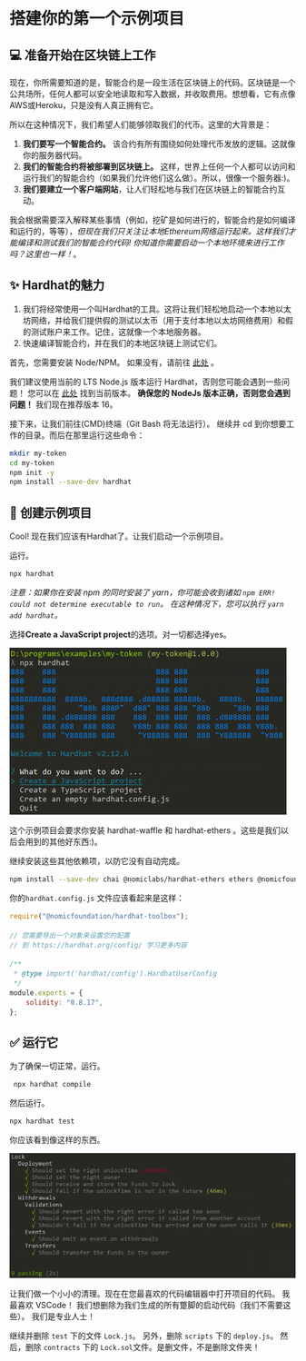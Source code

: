 # 搭建你的第一个示例项目

## 💻 准备开始在区块链上工作

现在，你所需要知道的是，智能合约是一段生活在区块链上的代码。区块链是一个公共场所，任何人都可以安全地读取和写入数据，并收取费用。想想看，它有点像AWS或Heroku，只是没有人真正拥有它。

所以在这种情况下，我们希望人们能够领取我们的代币。这里的大背景是：

1. **我们要写一个智能合约。** 该合约有所有围绕如何处理代币发放的逻辑。这就像你的服务器代码。
2. **我们的智能合约将被部署到区块链上。** 这样，世界上任何一个人都可以访问和运行我们的智能合约（如果我们允许他们这么做）。所以，很像一个服务器:)。
3. **我们要建立一个客户端网站**，让人们轻松地与我们在区块链上的智能合约互动。

我会根据需要深入解释某些事情（例如，挖矿是如何进行的，智能合约是如何编译和运行的，等等），*但现在我们只关注让本地Ethereum网络运行起来。这样我们才能编译和测试我们的智能合约代码! 你知道你需要启动一个本地环境来进行工作吗？这里也一样！*。

## ✨ Hardhat的魅力

1. 我们将经常使用一个叫Hardhat的工具。这将让我们轻松地启动一个本地以太坊网络，并给我们提供假的测试以太币（用于支付本地以太坊网络费用）和假的测试账户来工作。记住，这就像一个本地服务器。
2. 快速编译智能合约，并在我们的本地区块链上测试它们。

首先，您需要安装 Node/NPM。 如果没有，请前往 [此处](https://hardhat.org/tutorial/setting-up-the-environment.html) 。

我们建议使用当前的 LTS Node.js 版本运行 Hardhat，否则您可能会遇到一些问题！ 您可以在 [此处](https://nodejs.org/en/about/releases/) 找到当前版本。 **确保您的 NodeJs 版本正确，否则您会遇到问题！** 我们现在推荐版本 16。

接下来，让我们前往(CMD)终端（Git Bash 将无法运行）。 继续并 cd 到你想要工作的目录。而后在那里运行这些命令：

```bash
mkdir my-token
cd my-token
npm init -y
npm install --save-dev hardhat
```

## 🏨 创建示例项目

Cool! 现在我们应该有Hardhat了。让我们启动一个示例项目。

运行。

```bash
npx hardhat
```

*注意：如果你在安装 npm 的同时安装了 yarn，你可能会收到诸如 `npm ERR! could not determine executable to run`。 在这种情况下，您可以执行 `yarn add hardhat`。*

选择**Create a JavaScript project**的选项。对一切都选择yes。

![npx hardhat screenshot](https://raw.githubusercontent.com/Ed3Academy/blockchain-courses/main/Your_First_Token_DApp/images/npx-hardhat-screenshot.png)

这个示例项目会要求你安装 hardhat-waffle 和 hardhat-ethers 。这些是我们以后会用到的其他好东西:)。

继续安装这些其他依赖项，以防它没有自动完成。

```bash
npm install --save-dev chai @nomiclabs/hardhat-ethers ethers @nomicfoundation/hardhat-toolbox @nomicfoundation/hardhat-chai-matchers
```

你的`hardhat.config.js` 文件应该看起来是这样：

```javascript
require("@nomicfoundation/hardhat-toolbox");

// 您需要导出一个对象来设置您的配置
// 到 https://hardhat.org/config/ 学习更多内容

/**
 * @type import('hardhat/config').HardhatUserConfig
 */
module.exports = {
    solidity: "0.8.17",
};
```

## ✅ 运行它

为了确保一切正常，运行。

```bash
 npx hardhat compile
```

然后运行。

```bash
npx hardhat test
```

你应该看到像这样的东西。

![Lock.sol test result snapshot](https://raw.githubusercontent.com/Ed3Academy/blockchain-courses/main/Your_First_Token_DApp/images/test-lock-result-snapshot.png)

让我们做一个小小的清理。现在在您最喜欢的代码编辑器中打开项目的代码。 我最喜欢 VSCode！ 我们想删除为我们生成的所有蹩脚的启动代码（我们不需要这些）。 我们是专业人士！

继续并删除 `test` 下的文件 `Lock.js`。 另外，删除 `scripts` 下的 `deploy.js`。 然后，删除 `contracts` 下的 `Lock.sol`文件。是删文件，不是删除文件夹！

